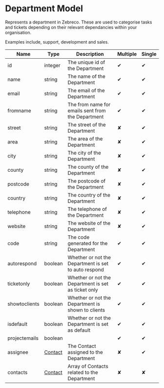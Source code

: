 # Department Model

Represents a department in Zebreco. These are used to categorise tasks and tickets depending on their relevant dependancies within your organisation.

Examples include, support, development and sales.


| Name          | Type                      | Description                                           | Multiple | Single |
|---------------|---------------------------|-------------------------------------------------------|----------|--------|
| id            | integer                   | The unique id of the Department                       |    ✔     |   ✔    |
| name          | string                    | The name of the Department                            |    ✔     |   ✔    |
| email         | string                    | The email of the Department                           |    ✔     |   ✔    |
| fromname      | string                    | The from name for emails sent from the Department     |    ✔     |   ✔    |
| street        | string                    | The street of the Department                          |    ✘     |   ✔    |
| area          | string                    | The area of the Department                            |    ✘     |   ✔    |
| city          | string                    | The city of the Department                            |    ✘     |   ✔    |
| county        | string                    | The county of the Department                          |    ✘     |   ✔    |
| postcode      | string                    | The postcode of the Department                        |    ✘     |   ✔    |
| country       | string                    | The country of the Department                         |    ✘     |   ✔    |
| telephone     | string                    | The telephone of the Department                       |    ✘     |   ✔    |
| website       | string                    | The website of the Department                         |    ✘     |   ✔    |
| code          | string                    | The code generated for the Department                 |    ✔     |   ✔    |
| autorespond   | boolean                   | Whether or not the Department is set to auto respond  |    ✔     |   ✔    |
| ticketonly    | boolean                   | Whether or not the Department is set as ticket only   |    ✔     |   ✔    |
| showtoclients | boolean                   | Whether or not the Department is shown to clients     |    ✔     |   ✔    |
| isdefault     | boolean                   | Whether or not the Department is set as default       |    ✔     |   ✔    |
| projectemails | boolean                   |                                                       |    ✔     |   ✔    |
| assignee      | [Contact](api-contact.md) | The Contact assigned to the Department                |    ✘     |   ✔    |
| contacts      | [Contact](api-contact.md) | Array of Contacts related to the Department           |    ✘     |   ✘    |